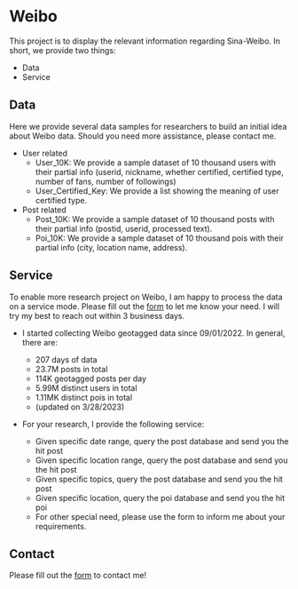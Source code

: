 # Weibo

This project is to display the relevant information regarding Sina-Weibo. In short, we provide two things:
* Data
* Service

## Data
Here we provide several data samples for researchers to build an initial idea about Weibo data. Should you need more assistance, please contact me. 
* User related
  * User_10K: We provide a sample dataset of 10 thousand users with their partial info (userid, nickname, whether certified, certified type, number of fans, number of followings)
  * User_Certified_Key: We provide a list showing the meaning of user certified type.
* Post related
  * Post_10K: We provide a sample dataset of 10 thousand posts with their partial info (postid, userid, processed text).
  * Poi_10K: We provide a sample dataset of 10 thousand pois with their partial info (city, location name, address).

## Service
To enable more research project on Weibo, I am happy to process the data on a service mode. Please fill out the [form](https://docs.google.com/forms/d/1CXsNEpsAg7VeDt-QQxEUX1tb9QvfVKPKSP3KRFgFVmk/) to let me know your need. I will try my best to reach out within 3 business days.
* I started collecting Weibo geotagged data since 09/01/2022. In general, there are:
  * 207 days of data
  * 23.7M posts in total
  * 114K geotagged posts per day
  * 5.99M distinct users in total
  * 1.11MK distinct pois in total
  * (updated on 3/28/2023)

* For your research, I provide the following service:
  * Given specific date range, query the post database and send you the hit post
  * Given specific location range, query the post database and send you the hit post
  * Given specific topics, query the post database and send you the hit post
  * Given specific location, query the poi database and send you the hit poi
  * For other special need, please use the form to inform me about your requirements.

## Contact
Please fill out the [form](https://docs.google.com/forms/d/1CXsNEpsAg7VeDt-QQxEUX1tb9QvfVKPKSP3KRFgFVmk/) to contact me!
